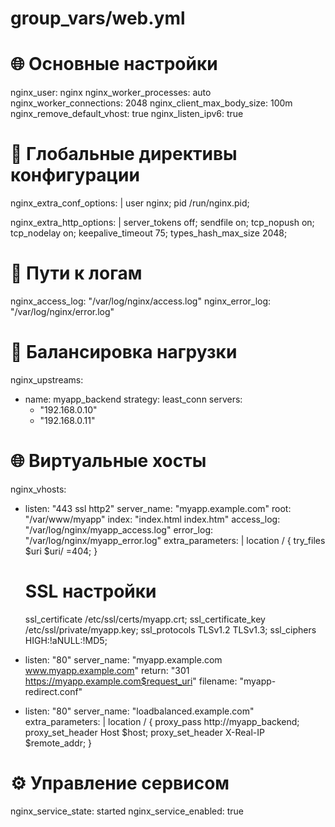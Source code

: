 # group_vars/web.yml

# 🌐 Основные настройки
nginx_user: nginx
nginx_worker_processes: auto
nginx_worker_connections: 2048
nginx_client_max_body_size: 100m
nginx_remove_default_vhost: true
nginx_listen_ipv6: true

# 📜 Глобальные директивы конфигурации
nginx_extra_conf_options: |
  user nginx;
  pid /run/nginx.pid;

nginx_extra_http_options: |
  server_tokens off;
  sendfile on;
  tcp_nopush on;
  tcp_nodelay on;
  keepalive_timeout 75;
  types_hash_max_size 2048;

# 📜 Пути к логам
nginx_access_log: "/var/log/nginx/access.log"
nginx_error_log: "/var/log/nginx/error.log"

# 🔁 Балансировка нагрузки
nginx_upstreams:
  - name: myapp_backend
    strategy: least_conn
    servers:
      - "192.168.0.10"
      - "192.168.0.11"

# 🌐 Виртуальные хосты
nginx_vhosts:
  - listen: "443 ssl http2"
    server_name: "myapp.example.com"
    root: "/var/www/myapp"
    index: "index.html index.htm"
    access_log: "/var/log/nginx/myapp_access.log"
    error_log: "/var/log/nginx/myapp_error.log"
    extra_parameters: |
      location / {
        try_files $uri $uri/ =404;
      }
      # SSL настройки
      ssl_certificate     /etc/ssl/certs/myapp.crt;
      ssl_certificate_key /etc/ssl/private/myapp.key;
      ssl_protocols       TLSv1.2 TLSv1.3;
      ssl_ciphers         HIGH:!aNULL:!MD5;

  - listen: "80"
    server_name: "myapp.example.com www.myapp.example.com"
    return: "301 https://myapp.example.com$request_uri"
    filename: "myapp-redirect.conf"

  - listen: "80"
    server_name: "loadbalanced.example.com"
    extra_parameters: |
      location / {
        proxy_pass http://myapp_backend;
        proxy_set_header Host $host;
        proxy_set_header X-Real-IP $remote_addr;
      }

# ⚙️ Управление сервисом
nginx_service_state: started
nginx_service_enabled: true
